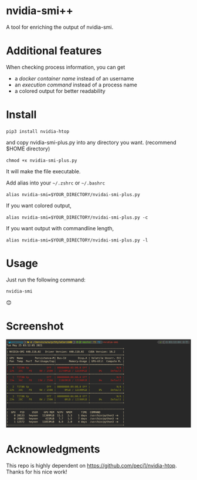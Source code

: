 # nvidia-smi++
A tool for enriching the output of nvidia-smi.

# Additional features
When checking process information, you can get
- a *docker container name* instead of an username
- an *execution command* instead of a process name
- a colored output for better readability

# Install
`pip3 install nvidia-htop`

and copy nvidia-smi-plus.py into any directory you want. (recommend $HOME directory)

`chmod +x nvidia-smi-plus.py`

It will make the file executable.

Add alias into your `~/.zshrc` or `~/.bashrc`

`alias nvidia-smi=$YOUR_DIRECTORY/nvidai-smi-plus.py`

If you want colored output,

`alias nvidia-smi=$YOUR_DIRECTORY/nvidai-smi-plus.py -c`

If you want output with commandline length,

`alias nvidia-smi=$YOUR_DIRECTORY/nvidai-smi-plus.py -l`

# Usage
Just run the following command:

```bash
nvidia-smi
```

:blush:

# Screenshot
![Screenshot](screen.png)

# Acknowledgments
This repo is highly dependent on https://github.com/peci1/nvidia-htop. Thanks for his nice work!
